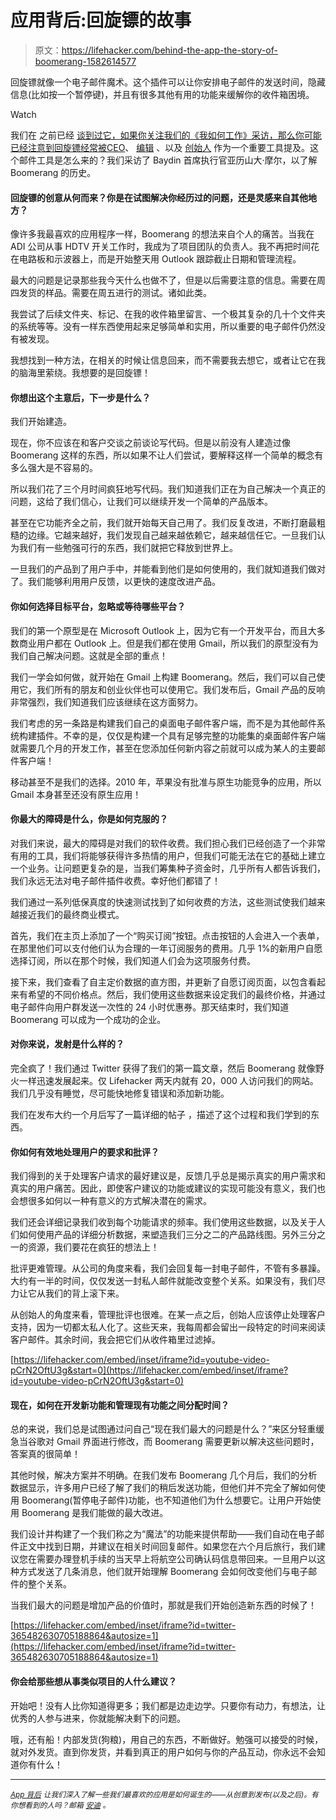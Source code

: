 # 应用背后:回旋镖的故事

> 原文：<https://lifehacker.com/behind-the-app-the-story-of-boomerang-1582614577>

回旋镖就像一个电子邮件魔术。这个插件可以让你安排电子邮件的发送时间，隐藏信息(比如按一个暂停键)，并且有很多其他有用的功能来缓解你的收件箱困境。

Watch

我们在 之前已经 [谈到过它，如果你关注我们的《我如何工作》采访，那么你可能已经注意到回旋镖经常被](https://lifehacker.com/boomerang-for-gmail-updates-adds-notes-reminders-and-5852026)[CEO](http://lifehacker.com/im-kathryn-minshew-ceo-of-the-muse-and-this-is-how-i-1542207484)、 [编辑](http://lifehacker.com/how-i-work-jimmy-soni-managing-editor-of-the-huffingt-1566531861) 、以及 [创始人](http://lifehacker.com/we-are-the-founders-of-rap-genius-and-this-is-how-we-w-5969020) 作为一个重要工具提及。这个邮件工具是怎么来的？我们采访了 Baydin 首席执行官亚历山大·摩尔，以了解 Boomerang 的历史。

#### 回旋镖的创意从何而来？你是在试图解决你经历过的问题，还是灵感来自其他地方？

像许多我最喜欢的应用程序一样，Boomerang 的想法来自个人的痛苦。当我在 ADI 公司从事 HDTV 开关工作时，我成为了项目团队的负责人。我不再把时间花在电路板和示波器上，而是开始整天用 Outlook 跟踪截止日期和管理流程。

最大的问题是记录那些我今天什么也做不了，但是以后需要注意的信息。需要在周四发货的样品。需要在周五进行的测试。诸如此类。

我尝试了后续文件夹、标记、在我的收件箱里留言、一个极其复杂的几十个文件夹的系统等等。没有一样东西使用起来足够简单和实用，所以重要的电子邮件仍然没有被发现。

我想找到一种方法，在相关的时候让信息回来，而不需要我去想它，或者让它在我的脑海里萦绕。我想要的是回旋镖！

#### 你想出这个主意后，下一步是什么？

我们开始建造。

现在，你不应该在和客户交谈之前谈论写代码。但是以前没有人建造过像 Boomerang 这样的东西，所以如果不让人们尝试，要解释这样一个简单的概念有多么强大是不容易的。

所以我们花了三个月时间疯狂地写代码。我们知道我们正在为自己解决一个真正的问题，这给了我们信心，让我们可以继续开发一个简单的产品版本。

甚至在它功能齐全之前，我们就开始每天自己用了。我们反复改进，不断打磨最粗糙的边缘。它越来越好，我们发现自己越来越依赖它，越来越信任它。一旦我们认为我们有一些勉强可行的东西，我们就把它释放到世界上。

一旦我们的产品到了用户手中，并能看到他们是如何使用的，我们就知道我们做对了。我们能够利用用户反馈，以更快的速度改进产品。

#### 你如何选择目标平台，忽略或等待哪些平台？

我们的第一个原型是在 Microsoft Outlook 上，因为它有一个开发平台，而且大多数商业用户都在 Outlook 上。但是我们都在使用 Gmail，所以我们的原型没有为我们自己解决问题。这就是全部的重点！

我们一学会如何做，就开始在 Gmail 上构建 Boomerang。然后，我们可以自己使用它，我们所有的朋友和创业伙伴也可以使用它。我们发布后，Gmail 产品的反响非常强烈，我们知道我们应该继续在这方面努力。

我们考虑的另一条路是构建我们自己的桌面电子邮件客户端，而不是为其他邮件系统构建插件。不幸的是，仅仅是构建一个具有足够完整的功能集的桌面邮件客户端就需要几个月的开发工作，甚至在您添加任何新内容之前就可以成为某人的主要邮件客户端！

移动甚至不是我们的选择。2010 年，苹果没有批准与原生功能竞争的应用，所以 Gmail 本身甚至还没有原生应用！

#### 你最大的障碍是什么，你是如何克服的？

对我们来说，最大的障碍是对我们的软件收费。我们担心我们已经创造了一个非常有用的工具，我们将能够获得许多热情的用户，但我们可能无法在它的基础上建立一个业务。让问题更复杂的是，当我们筹集种子资金时，几乎所有人都告诉我们，我们永远无法对电子邮件插件收费。幸好他们都错了！

我们通过一系列低保真度的快速测试找到了如何收费的方法，这些测试使我们越来越接近我们的最终商业模式。

首先，我们在主页上添加了一个“购买订阅”按钮。点击按钮的人会进入一个表单，在那里他们可以支付他们认为合理的一年订阅服务的费用。几乎 1%的新用户自愿选择订阅，所以在那个时候，我们知道人们会为这项服务付费。

接下来，我们查看了自主定价数据的直方图，并更新了自愿订阅页面，以包含看起来有希望的不同价格点。然后，我们使用这些数据来设定我们的最终价格，并通过电子邮件向用户群发送一次性的 24 小时优惠券。那天结束时，我们知道 Boomerang 可以成为一个成功的企业。

#### 对你来说，发射是什么样的？

完全疯了！我们通过 Twitter 获得了我们的第一篇文章，然后 Boomerang 就像野火一样迅速发展起来。仅 Lifehacker 两天内就有 20，000 人访问我们的网站。我们几乎没有睡觉，尽可能快地修复错误和添加新功能。

我们在发布大约一个月后写了一篇详细的帖子 ，描述了这个过程和我们学到的东西。

#### 你如何有效地处理用户的要求和批评？

我们得到的关于处理客户请求的最好建议是，反馈几乎总是揭示真实的用户需求和真实的用户痛苦。因此，即使客户建议的功能或建议的实现可能没有意义，我们也会想很多如何以一种有意义的方式解决潜在的需求。

我们还会详细记录我们收到每个功能请求的频率。我们使用这些数据，以及关于人们如何使用产品的详细分析数据，来塑造我们三分之二的产品路线图。另外三分之一的资源，我们要花在疯狂的想法上！

批评更难管理。从公司的角度来看，我们会回复每一封电子邮件，不管有多暴躁。大约有一半的时间，仅仅发送一封私人邮件就能改变整个关系。如果没有，我们尽力让它从我们的背上滚下来。

从创始人的角度来看，管理批评也很难。在某一点之后，创始人应该停止处理客户支持，因为一切都太私人化了。这些天来，我每周都会留出一段特定的时间来阅读客户邮件。其余时间，我会把它们从收件箱里过滤掉。

 [https://lifehacker.com/embed/inset/iframe?id=youtube-video-pCrN2OftU3g&start=0](https://lifehacker.com/embed/inset/iframe?id=youtube-video-pCrN2OftU3g&start=0) 

#### 现在，如何在开发新功能和管理现有功能之间分配时间？

总的来说，我们总是试图通过问自己“现在我们最大的问题是什么？”来区分轻重缓急当谷歌对 Gmail 界面进行修改，而 Boomerang 需要更新以解决这些问题时，答案真的很简单！

其他时候，解决方案并不明确。在我们发布 Boomerang 几个月后，我们的分析数据显示，许多用户已经了解了我们的稍后发送功能，但他们并不完全了解如何使用 Boomerang(暂停电子邮件)功能，也不知道他们为什么想要它。让用户开始使用 Boomerang 是我们能做的最大改进。

我们设计并构建了一个我们称之为“魔法”的功能来提供帮助——我们自动在电子邮件正文中找到日期，并建议在相关时间回复邮件。如果您在六个月后旅行，我们建议您在需要办理登机手续的当天早上将航空公司确认码信息带回来。一旦用户以这种方式发送了几条消息，他们就开始理解 Boomerang 会如何改变他们与电子邮件的整个关系。

当我们最大的问题是增加产品的价值时，那就是我们开始创造新东西的时候了！

 [https://lifehacker.com/embed/inset/iframe?id=twitter-365482630705188864&autosize=1](https://lifehacker.com/embed/inset/iframe?id=twitter-365482630705188864&autosize=1) 

#### 你会给那些想从事类似项目的人什么建议？

开始吧！没有人比你知道得更多；我们都是边走边学。只要你有动力，有想法，让优秀的人参与进来，你就能解决剩下的问题。

哦，还有船！内部发货(狗粮)，用自己的东西，不断做好。勉强可以接受的时候，就对外发货。直到你发货，并看到真正的用户如何与你的产品互动，你永远不会知道你有什么！

* * *

<small></small>*[<small>*App 背后*</small>](http://lifehacker.com/behindtheapp) <small>*让我们深入了解一些我们最喜欢的应用是如何诞生的——从创意到发布(以及之后)。有你想看到的人吗？邮箱*</small> [<small>*安迪*</small>](mailto:andy@lifehacker.com) <small>*。*</small>*